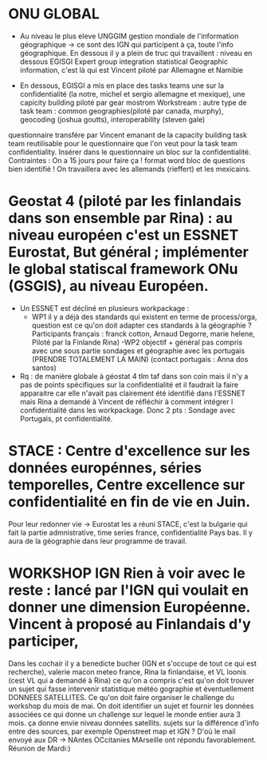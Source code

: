 
# ONU GLOBAL

- Au niveau le plus eleve UNGGIM gestion mondiale de l'information géographique -> ce sont des IGN qui participent à ça, toute l'info géographique. En dessous il y a plein de truc qui travaillent : niveau en dessous EGISGI Expert group integration statistical Geographic information, c'est là qui est Vincent  piloté par Allemagne et Namibie

- En dessous, EGISGI a mis en place des tasks teams  une sur la confidentialité (la notre, michel et sergio allemagne et mexique), une capicity building piloté par gear mostrom
Workstream : autre type de task team : common geographies(piloté par canada, murphy), geocoding (joshua goutts), interoperability (steven gale)


questionnaire transfére par Vincent emanant de la capacity building task team reutilisable pour le questionnaire que l'on veut pour la task team confidentiality. 
Insérer dans le questionnaire un bloc sur la confidentialité. Contraintes : On a 15 jours pour faire ça ! format word bloc de questions bien identifié ! On travaillera avec les allemands (rieffert) et les mexicains.

# Geostat 4 (piloté par les finlandais dans son ensemble par Rina) : au niveau européen c'est un ESSNET Eurostat, But général ; implémenter le global statiscal framework ONu (GSGIS), au niveau Européen.
- Un ESSNET est décliné en plusieurs workpackage :
    - WP1  il y a déjà des standards qui existent en terme de process/orga, question est ce qu'on doit adapter ces standards à la géographie ? Participants français : franck cotton, Arnaud Degorre, marie helene, Piloté par la Finlande Rina)
    -WP2  objectif + général pas compris avec une sous partie sondages et géographie avec les portugais (PRENDRE TOTALEMENT LA MAIN) (contact portugais : Anna dos santos)
- Rq : de manière globale à géostat 4 tlm taf dans son coin  mais il n'y a pas de points spécifiques sur la confidentialité et il faudrait la faire apparaitre car elle n'avait pas clairement été identifié dans l'ESSNET mais Rina a demandé à Vincent
de réfléchir à comment intégrer l confidentialité dans les workpackage.
Donc 2 pts : Sondage avec Portugais, pt confidentialité.

# STACE : Centre d'excellence sur les données europénnes, séries temporelles, Centre excellence sur confidentialité en fin de vie en Juin.
Pour leur redonner vie -> Eurostat les a réuni STACE, c'est la bulgarie qui fait la partie admnistrative, time series france, confidentialité Pays bas. 
Il y aura de la géographie dans leur programme de travail.


# WORKSHOP IGN Rien à voir avec le reste : lancé par l'IGN qui voulait en donner une dimension Européenne. Vincent à proposé au Finlandais d'y participer,
Dans les cochair il y a benedicte bucher (IGN et s'occupe de tout ce qui est recherche), valerie macon meteo france, Rina la finlandaise, et VL loonis (cest VL qui a demandé à Rina)
ce qu'on a compris c'est qu'on doit trouver un sujet qui fasse intervenir statistique météo gographie et éventuellement DONNEES SATELLITES.
Ce qu'on doit faire organiser le challenge du workshop du mois de mai. On doit identifier un sujet et fournir les données associées ce qui donne un challenge sur lequel le monde entier
aura 3 mois. ça donne envie niveau données satellits. sujets sur la différence d'info entre des sources, par exemple Openstreet map et IGN ?
D'où le mail envoyé aux DR -> NAntes OCcitanies MArseille  ont répondu favorablement. Réunion de Mardi:)


